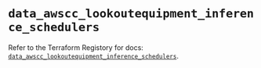 # `data_awscc_lookoutequipment_inference_schedulers`

Refer to the Terraform Registory for docs: [`data_awscc_lookoutequipment_inference_schedulers`](https://registry.terraform.io/providers/hashicorp/awscc/0.70.0/docs/data-sources/lookoutequipment_inference_schedulers).
